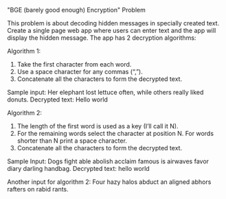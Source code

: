 "BGE (barely good enough) Encryption" Problem

This problem is about decoding hidden messages in specially created text. Create a single page web app where users can enter text and the app will display the hidden message. The app has 2 decryption algorithms:

Algorithm 1: 
1) Take the first character from each word.
2) Use a space character for any commas (“,”).
3) Concatenate all the characters to form the decrypted text.

Sample input: Her elephant lost lettuce often, while others really liked donuts.
Decrypted text: Hello world

Algorithm 2:
1) The length of the first word is used as a key (I’ll call it N).
2) For the remaining words select the character at position N. For words shorter than N print a space character.
3) Concatenate all the characters to form the decrypted text.

Sample Input: Dogs fight able abolish acclaim famous is airwaves favor diary darling handbag.
Decrypted text: hello world

Another input for algorithm 2:
Four hazy halos abduct an aligned abhors rafters on rabid rants.
